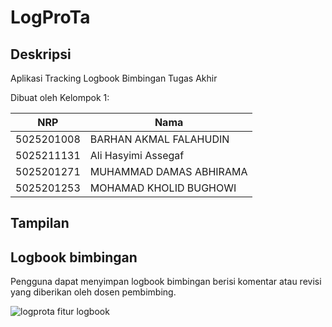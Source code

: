# LogProTa

## Deskripsi

Aplikasi Tracking Logbook Bimbingan Tugas Akhir

Dibuat oleh Kelompok 1:

| NRP        | Nama                    |
| ---------- | ----------------------- |
| 5025201008 | BARHAN AKMAL FALAHUDIN  |
| 5025211131 | Ali Hasyimi Assegaf     |
| 5025201271 | MUHAMMAD DAMAS ABHIRAMA |
| 5025201253 | MOHAMAD KHOLID BUGHOWI  |

## Tampilan

## Logbook bimbingan

Pengguna dapat menyimpan logbook bimbingan berisi komentar atau revisi yang diberikan oleh dosen pembimbing.

![logprota fitur logbook](https://github.com/albugowy15/image-upload/assets/49820990/e28c223f-15e7-42a9-a99d-0bfe05f6fae6)
